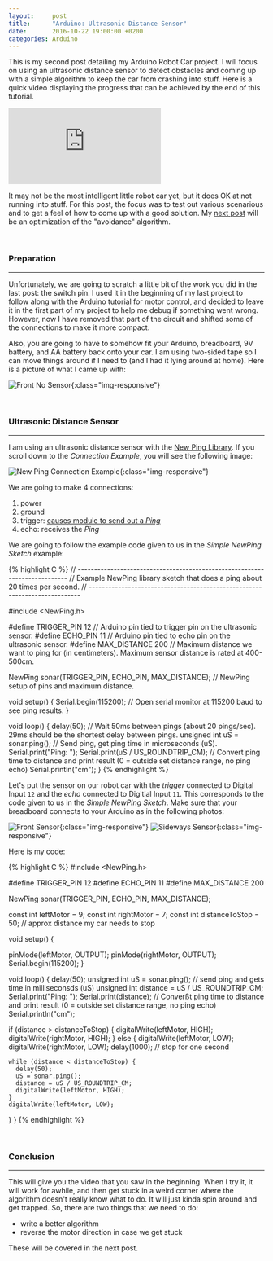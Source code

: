 ```yaml
---
layout: 	post
title: 		"Arduino: Ultrasonic Distance Sensor"
date: 		2016-10-22 19:00:00 +0200
categories:	Arduino
---
```


This is my second post detailing my Arduino Robot Car project. I will focus on using an ultrasonic distance sensor to detect obstacles and coming up with a simple algorithm to keep the car from crashing into stuff. Here is a quick video displaying the progress that can be achieved by the end of this tutorial.

<iframe class="img-responsive video-responsive" src="https://www.youtube.com/embed/tJn0faFVa_A" frameborder="0" allowfullscreen></iframe>

<br>

It may not be the most intelligent little robot car yet, but it does OK at not running into stuff. For this post, the focus was to test out various scenarious and to get a feel of how to come up with a good solution. My [next post](http://jduelfer.github.io/arduino/2016/10/26/arduino-h-bridge.html) will be an optimization of the "avoidance" algorithm.

<br>

### Preparation
____________________________

Unfortunately, we are going to scratch a little bit of the work you did in the last post: the switch pin. I used it in the beginning of my last project to follow along with the Arduino tutorial for motor control, and decided to leave it in the first part of my project to help me debug if something went wrong. However, now I have removed that part of the circuit and shifted some of the connections to make it more compact.

Also, you are going to have to somehow fit your Arduino, breadboard, 9V battery, and AA battery back onto your car. I am using two-sided tape so I can move things around if I need to (and I had it lying around at home). Here is a picture of what I came up with:

![Front No Sensor](/img/front_no_sensor.jpg){:class="img-responsive"}

<br>

### Ultrasonic Distance Sensor
____________________________

I am using an ultrasonic distance sensor with the [New Ping Library](http://playground.arduino.cc/Main/UltrasonicSensor). If you scroll down to the *Connection Example*, you will see the following image:

![New Ping Connection Example](/img/new_ping_connection_example.jpg){:class="img-responsive"}

We are going to make 4 connections:

1. power
2. ground
3. trigger: [causes module to send out a *Ping*](http://arduino.stackexchange.com/questions/12627/how-to-use-ultrasonic-sensors-trig-pin-and-why-it-is-needed)
4. echo: receives the *Ping*

We are going to follow the example code given to us in the *Simple NewPing Sketch* example:

{% highlight C %}
// ---------------------------------------------------------------------------
// Example NewPing library sketch that does a ping about 20 times per second.
// ---------------------------------------------------------------------------

#include <NewPing.h>

#define TRIGGER_PIN  12  // Arduino pin tied to trigger pin on the ultrasonic sensor.
#define ECHO_PIN     11  // Arduino pin tied to echo pin on the ultrasonic sensor.
#define MAX_DISTANCE 200 // Maximum distance we want to ping for (in centimeters). Maximum sensor distance is rated at 400-500cm.

NewPing sonar(TRIGGER_PIN, ECHO_PIN, MAX_DISTANCE); // NewPing setup of pins and maximum distance.

void setup() {
  Serial.begin(115200); // Open serial monitor at 115200 baud to see ping results.
}

void loop() {
  delay(50);                      // Wait 50ms between pings (about 20 pings/sec). 29ms should be the shortest delay between pings.
  unsigned int uS = sonar.ping(); // Send ping, get ping time in microseconds (uS).
  Serial.print("Ping: ");
  Serial.print(uS / US_ROUNDTRIP_CM); // Convert ping time to distance and print result (0 = outside set distance range, no ping echo)
  Serial.println("cm");
}
{% endhighlight %}

Let's put the sensor on our robot car with the *trigger* connected to Digital Input `12` and the *echo* connected to Digitial Input `11`. This corresponds to the code given to us in the *Simple NewPing Sketch*. Make sure that your breadboard connects to your Arduino as in the following photos:

![Front Sensor](/img/front_sensor.jpg){:class="img-responsive"}
![Sideways Sensor](/img/sideways_sensor.jpg){:class="img-responsive"}

Here is my code:

{% highlight C %}
#include <NewPing.h>

#define TRIGGER_PIN   12
#define ECHO_PIN      11
#define MAX_DISTANCE  200

NewPing sonar(TRIGGER_PIN, ECHO_PIN, MAX_DISTANCE);

const int leftMotor = 9;
const int rightMotor = 7;
const int distanceToStop = 50;	// approx distance my car needs to stop

void setup() {
 
  pinMode(leftMotor, OUTPUT);
  pinMode(rightMotor, OUTPUT);
  Serial.begin(115200);
}

void loop() {
  delay(50);
  unsigned int uS = sonar.ping(); // send ping and gets time in milliseconsds (uS)
  unsigned int distance = uS / US_ROUNDTRIP_CM;
  Serial.print("Ping: ");
  Serial.print(distance); // Converßt ping time to distance and print result (0 = outside set distance range, no ping echo)
  Serial.println("cm");
  
  if (distance > distanceToStop) {
    digitalWrite(leftMotor, HIGH);
    digitalWrite(rightMotor, HIGH);
  } else {
    digitalWrite(leftMotor, LOW);
    digitalWrite(rightMotor, LOW);
    delay(1000);  // stop for one second

    while (distance < distanceToStop) {
      delay(50);
      uS = sonar.ping();
      distance = uS / US_ROUNDTRIP_CM;
      digitalWrite(leftMotor, HIGH);
    }
    digitalWrite(leftMotor, LOW);
  }
}
{% endhighlight %}

<br>

### Conclusion
_______________________
This will give you the video that you saw in the beginning. When I try it, it will work for awhile, and then get stuck in a weird corner where the algorithm doesn't really know what to do. It will just kinda spin around and get trapped. So, there are two things that we need to do:

- write a better algorithm
- reverse the motor direction in case we get stuck

These will be covered in the next post.



